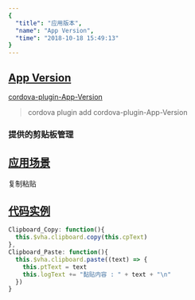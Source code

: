 ```yaml
---
{
  "title": "应用版本",
  "name": "App Version",
  "time": "2018-10-18 15:49:13"
}
---
```

<!-- ------------------------------------------- -->
<section id="App-Version">

# **[App Version](#App-Version)**

<p><a class="ui-r-npm" href="https://www.npmjs.com/package/cordova-plugin-App-Version" target="_blank">cordova-plugin-App-Version</a></p>

> cordova plugin add cordova-plugin-App-Version

### 提供的剪贴板管理

</section>
<!-- ------------------------------------------- -->
<section id="Scenes">

## **[应用场景](#Scenes)**

复制粘贴

</section>
<!-- ------------------------------------------- -->
<section id="code">

## **[代码实例](#code)**

```javascript
Clipboard_Copy: function(){
  this.$vha.clipboard.copy(this.cpText)
},
Clipboard_Paste: function(){
  this.$vha.clipboard.paste((text) => {
    this.ptText = text
    this.logText += "黏贴内容 : " + text + "\n"
  })
}
```

</section>
<!-- ------------------------------------------- -->